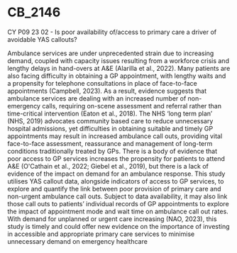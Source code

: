 # CB_2146
CY P09 23 02 - Is poor availability of/access to primary care a driver of avoidable YAS callouts?

Ambulance services are under unprecedented strain due to increasing demand, coupled with capacity issues resulting from a workforce crisis and lengthy delays in hand-overs at A&E (Alarilla et al., 2022). Many patients are also facing difficulty in obtaining a GP appointment, with lengthy waits and a propensity for telephone consultations in place of face-to-face appointments (Campbell, 2023). As a result, evidence suggests that ambulance services are dealing with an increased number of non-emergency calls, requiring on-scene assessment and referral rather than time-critical intervention (Eaton et al., 2018). The NHS ‘long term plan’ (NHS, 2019) advocates community based care to reduce unnecessary hospital admissions, yet difficulties in obtaining suitable and timely GP appointments may result in increased ambulance call outs, providing vital face-to-face assessment, reassurance and management of long-term conditions traditionally treated by GPs. There is a body of evidence that poor access to GP services increases the propensity for patients to attend A&E (O'Cathain et al., 2022; Giebel et al., 2019), but there is a lack of evidence of the impact on demand for an ambulance response. This study utilises YAS callout data, alongside indicators of access to GP services, to explore and quantify the link between poor provision of primary care and non-urgent ambulance call outs. Subject to data availability, it may also link those call outs to patients’ individual records of GP appointments to explore the impact of appointment mode and wait time on ambulance call out rates. With demand for unplanned or urgent care increasing (NAO, 2023), this study is timely and could offer new evidence on the importance of investing in accessible and appropriate primary care services to minimise unnecessary demand on emergency healthcare
